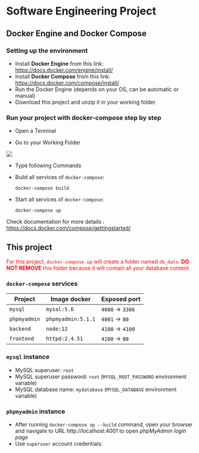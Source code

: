 # Software Engineering Project

## Docker Engine and Docker Compose

### Setting up the environment

* Install **Docker Engine** from this link: https://docs.docker.com/engine/install/
* Install **Docker Compose** from this link: https://docs.docker.com/compose/install/
* Run the Docker Engine (depends on your OS, can be automatic or manual)
* Download this project and unzip it in your working folder

### Run your project with docker-compose step by step

* Open a Terminal

* Go to your Working Folder

![](./README_assets/Console.png)


* Type following Commands

* Build all services of `docker-compose`: 

  ```shell
  docker-compose build
  ```

* Start all services of `docker-compose`: 

  ```shell
  docker-compose up
  ```

Check documentation for more details : https://docs.docker.com/compose/gettingstarted/

## This project

<span style="color:red">For this project, `docker-compose up` will create a folder named `db_data`. **DO NOT REMOVE** this folder because it will contain all your database content.</span> 

### `docker-compose` services

| Project      | Image docker       | Exposed port         |
| ------------ | ------------------ | -------------------- |
| `mysql`      | `mysal:5.6`        | `4000` &rarr; `3306` |
| `phpmyadmin` | `phpmyadmin:5.1.1` | `4001` → `80`        |
| `backend`    | `node:12`          | `4100` → `4100`      |
| `frontend`   | `httpd:2.4.51`     | `4200` → `80`        |

### `mysql` instance

* MySQL superuser: `root`
* MySQL superuser password: `root` (`MYSQL_ROOT_PASSWORD` environment variable)
* MySQL database name: `mydatabase` (`MYSQL_DATABASE` environment variable)

### `phpmyadmin` instance

* After running `docker-compose up --build` command, open your browser and navigate to URL http://localhost:4001 to open *phpMyAdmin login page*
* Use `superuser` account credentials:

